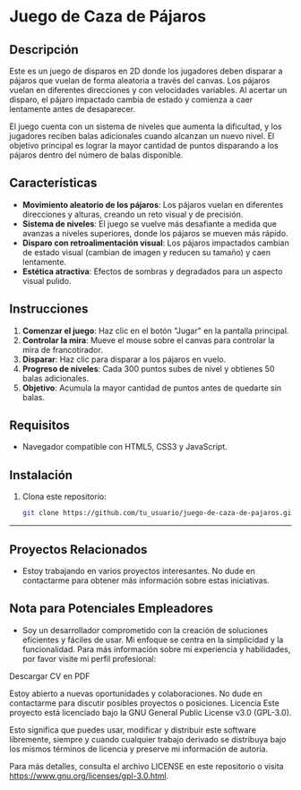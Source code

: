 # Juego de Caza de Pájaros

## Descripción

Este es un juego de disparos en 2D donde los jugadores deben disparar a pájaros que vuelan de forma aleatoria a través del canvas. Los pájaros vuelan en diferentes direcciones y con velocidades variables. Al acertar un disparo, el pájaro impactado cambia de estado y comienza a caer lentamente antes de desaparecer.

El juego cuenta con un sistema de niveles que aumenta la dificultad, y los jugadores reciben balas adicionales cuando alcanzan un nuevo nivel. El objetivo principal es lograr la mayor cantidad de puntos disparando a los pájaros dentro del número de balas disponible.

## Características

- **Movimiento aleatorio de los pájaros**: Los pájaros vuelan en diferentes direcciones y alturas, creando un reto visual y de precisión.
- **Sistema de niveles**: El juego se vuelve más desafiante a medida que avanzas a niveles superiores, donde los pájaros se mueven más rápido.
- **Disparo con retroalimentación visual**: Los pájaros impactados cambian de estado visual (cambian de imagen y reducen su tamaño) y caen lentamente.
- **Estética atractiva**: Efectos de sombras y degradados para un aspecto visual pulido.

## Instrucciones

1. **Comenzar el juego**: Haz clic en el botón "Jugar" en la pantalla principal.
2. **Controlar la mira**: Mueve el mouse sobre el canvas para controlar la mira de francotirador.
3. **Disparar**: Haz clic para disparar a los pájaros en vuelo.
4. **Progreso de niveles**: Cada 300 puntos subes de nivel y obtienes 50 balas adicionales.
5. **Objetivo**: Acumula la mayor cantidad de puntos antes de quedarte sin balas.

## Requisitos

- Navegador compatible con HTML5, CSS3 y JavaScript.

## Instalación

1. Clona este repositorio:
   ```bash
   git clone https://github.com/tu_usuario/juego-de-caza-de-pajaros.git
------------------------------------------------------------------------------

## Proyectos Relacionados
- Estoy trabajando en varios proyectos interesantes. No dude en contactarme para obtener más información sobre estas iniciativas.

## Nota para Potenciales Empleadores
- Soy un desarrollador comprometido con la creación de soluciones eficientes y fáciles de usar. Mi enfoque se centra en la simplicidad y la funcionalidad. Para más información sobre mi experiencia y habilidades, por favor visite mi perfil profesional:

Descargar CV en PDF

Estoy abierto a nuevas oportunidades y colaboraciones. No dude en contactarme para discutir posibles proyectos o posiciones.
Licencia
Este proyecto está licenciado bajo la GNU General Public License v3.0 (GPL-3.0).

Esto significa que puedes usar, modificar y distribuir este software libremente, siempre y cuando cualquier trabajo derivado se distribuya bajo los mismos términos de licencia y preserve mi información de autoría.

Para más detalles, consulta el archivo LICENSE en este repositorio o visita https://www.gnu.org/licenses/gpl-3.0.html.
